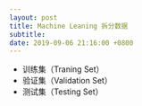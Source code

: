 ```yaml
---
layout: post
title: Machine Leaning 拆分数据
subtitle: 
date: 2019-09-06 21:16:00 +0800
---
```


- 训练集（Traning Set）
- 验证集（Validation Set）
- 测试集（Testing Set）



